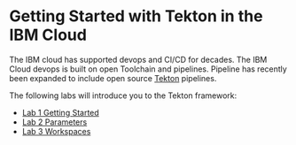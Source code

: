 # Getting Started with Tekton in the IBM Cloud
The IBM cloud has supported devops and CI/CD for decades.  The IBM Cloud devops is built on open Toolchain and pipelines.  Pipeline has recently been expanded to include open source [Tekton](https://tekton.dev/) pipelines.

The following labs will introduce you to the Tekton framework:
- [Lab 1 Getting Started](lab1/README.md)
- [Lab 2 Parameters](lab2/README.md)
- [Lab 3 Workspaces](lab3/README.md)
